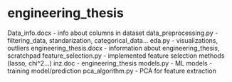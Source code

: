 # engineering_thesis
Data_info.docx - info about columns in dataset
data_preprocessing.py - filtering_data, standarization, categorical_data...
eda.py - visualizations, outliers
engineering_thesis.docx - information about engineering_thesis, scratchpad
feature_selection.py - implemented feature selection methods (lasso, chi^2...)
inz.doc - engineering_thesis 
models.py - ML models - training model/prediction
pca_algorithm.py - PCA for feature extraction

